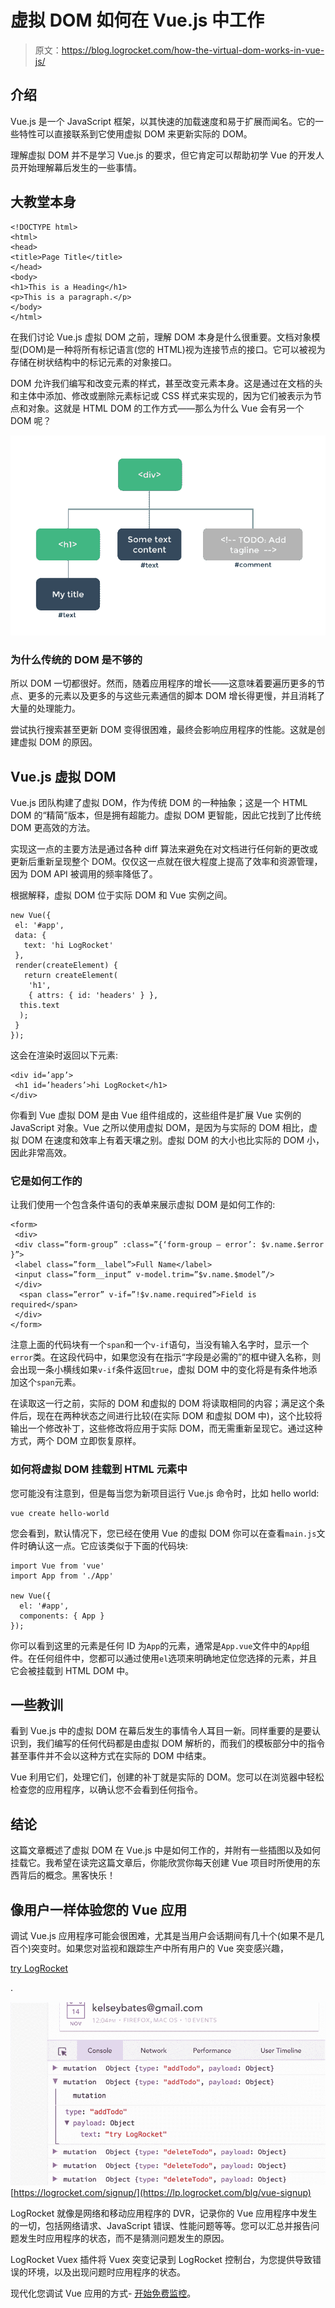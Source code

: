 # 虚拟 DOM 如何在 Vue.js 中工作

> 原文：<https://blog.logrocket.com/how-the-virtual-dom-works-in-vue-js/>

## 介绍

Vue.js 是一个 JavaScript 框架，以其快速的加载速度和易于扩展而闻名。它的一些特性可以直接联系到它使用虚拟 DOM 来更新实际的 DOM。

理解虚拟 DOM 并不是学习 Vue.js 的要求，但它肯定可以帮助初学 Vue 的开发人员开始理解幕后发生的一些事情。

## 大教堂本身

```
<!DOCTYPE html>
<html>
<head>
<title>Page Title</title>
</head>
<body>
<h1>This is a Heading</h1>
<p>This is a paragraph.</p>
</body>
</html>

```

在我们讨论 Vue.js 虚拟 DOM 之前，理解 DOM 本身是什么很重要。文档对象模型(DOM)是一种将所有标记语言(您的 HTML)视为连接节点的接口。它可以被视为存储在树状结构中的标记元素的对象接口。

DOM 允许我们编写和改变元素的样式，甚至改变元素本身。这是通过在文档的头和主体中添加、修改或删除元素标记或 CSS 样式来实现的，因为它们被表示为节点和对象。这就是 HTML DOM 的工作方式——那么为什么 Vue 会有另一个 DOM 呢？

![Wireframe of the HTML DOM](img/bb56861f581bb72627ba4dcfc5b507cf.png)

### 为什么传统的 DOM 是不够的

所以 DOM 一切都很好。然而，随着应用程序的增长——这意味着要遍历更多的节点、更多的元素以及更多的与这些元素通信的脚本 DOM 增长得更慢，并且消耗了大量的处理能力。

尝试执行搜索甚至更新 DOM 变得很困难，最终会影响应用程序的性能。这就是创建虚拟 DOM 的原因。

## Vue.js 虚拟 DOM

Vue.js 团队构建了虚拟 DOM，作为传统 DOM 的一种抽象；这是一个 HTML DOM 的“精简”版本，但是拥有超能力。虚拟 DOM 更智能，因此它找到了比传统 DOM 更高效的方法。

实现这一点的主要方法是通过各种 diff 算法来避免在对文档进行任何新的更改或更新后重新呈现整个 DOM。仅仅这一点就在很大程度上提高了效率和资源管理，因为 DOM API 被调用的频率降低了。

根据解释，虚拟 DOM 位于实际 DOM 和 Vue 实例之间。

```
new Vue({
 el: '#app',
 data: {
   text: 'hi LogRocket'
 },
 render(createElement) {
   return createElement(
    'h1',
    { attrs: { id: 'headers' } },
  this.text
  );
 }
});

```

这会在渲染时返回以下元素:

```
<div id=’app’>
 <h1 id=’headers’>hi LogRocket</h1>
</div>

```

你看到 Vue 虚拟 DOM 是由 Vue 组件组成的，这些组件是扩展 Vue 实例的 JavaScript 对象。Vue 之所以使用虚拟 DOM，是因为与实际的 DOM 相比，虚拟 DOM 在速度和效率上有着天壤之别。虚拟 DOM 的大小也比实际的 DOM 小，因此非常高效。

### 它是如何工作的

让我们使用一个包含条件语句的表单来展示虚拟 DOM 是如何工作的:

```
<form>
 <div>
 <div class=”form-group” :class=”{‘form-group — error’: $v.name.$error }”>
 <label class=”form__label”>Full Name</label>
 <input class=”form__input” v-model.trim=”$v.name.$model”/>
 </div>
  <span class=”error” v-if=”!$v.name.required”>Field is required</span>
 </div>
</form>

```

注意上面的代码块有一个`span`和一个`v-if`语句，当没有输入名字时，显示一个`error`类。在这段代码中，如果您没有在指示“字段是必需的”的框中键入名称，则会出现一条小横线如果`v-if`条件返回`true`，虚拟 DOM 中的变化将是有条件地添加这个`span`元素。

在读取这一行之前，实际的 DOM 和虚拟的 DOM 将读取相同的内容；满足这个条件后，现在在两种状态之间进行比较(在实际 DOM 和虚拟 DOM 中)，这个比较将输出一个修改补丁，这些修改将应用于实际 DOM，而无需重新呈现它。通过这种方式，两个 DOM 立即恢复原样。

### 如何将虚拟 DOM 挂载到 HTML 元素中

您可能没有注意到，但是每当您为新项目运行 Vue.js 命令时，比如 hello world:

```
vue create hello-world

```

您会看到，默认情况下，您已经在使用 Vue 的虚拟 DOM 你可以在查看`main.js`文件时确认这一点。它应该类似于下面的代码块:

```
import Vue from 'vue'
import App from './App'

new Vue({
  el: '#app',
  components: { App }
});

```

你可以看到这里的元素是任何 ID 为`App`的元素，通常是`App.vue`文件中的`App`组件。在任何组件中，您都可以通过使用`el`选项来明确地定位您选择的元素，并且它会被挂载到 HTML DOM 中。

## 一些教训

看到 Vue.js 中的虚拟 DOM 在幕后发生的事情令人耳目一新。同样重要的是要认识到，我们编写的任何代码都是由虚拟 DOM 解析的，而我们的模板部分中的指令甚至事件并不会以这种方式在实际的 DOM 中结束。

Vue 利用它们，处理它们，创建的补丁就是实际的 DOM。您可以在浏览器中轻松检查您的应用程序，以确认您不会看到任何指令。

## 结论

这篇文章概述了虚拟 DOM 在 Vue.js 中是如何工作的，并附有一些插图以及如何挂载它。我希望在读完这篇文章后，你能欣赏你每天创建 Vue 项目时所使用的东西背后的概念。黑客快乐！

## 像用户一样体验您的 Vue 应用

调试 Vue.js 应用程序可能会很困难，尤其是当用户会话期间有几十个(如果不是几百个)突变时。如果您对监视和跟踪生产中所有用户的 Vue 突变感兴趣，

[try LogRocket](https://lp.logrocket.com/blg/vue-signup)

.

[![LogRocket Dashboard Free Trial Banner](img/0d269845910c723dd7df26adab9289cb.png)](https://lp.logrocket.com/blg/vue-signup)[https://logrocket.com/signup/](https://lp.logrocket.com/blg/vue-signup)

LogRocket 就像是网络和移动应用程序的 DVR，记录你的 Vue 应用程序中发生的一切，包括网络请求、JavaScript 错误、性能问题等等。您可以汇总并报告问题发生时应用程序的状态，而不是猜测问题发生的原因。

LogRocket Vuex 插件将 Vuex 突变记录到 LogRocket 控制台，为您提供导致错误的环境，以及出现问题时应用程序的状态。

现代化您调试 Vue 应用的方式- [开始免费监控](https://lp.logrocket.com/blg/vue-signup)。
